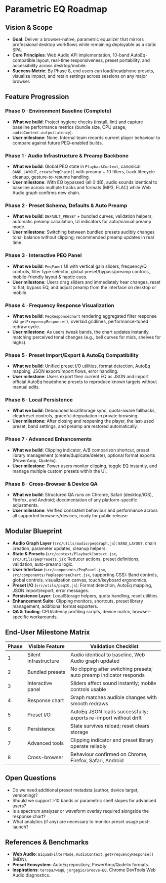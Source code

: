 # Parametric EQ Roadmap

## Vision & Scope
- **Goal**: Deliver a browser-native, parametric equalizer that mirrors professional desktop workflows while remaining deployable as a static SPA.
- **Core Principles**: Web Audio API implementation, 10-band AutoEq-compatible layout, real-time responsiveness, preset portability, and accessibility across desktop/mobile.
- **Success Metric**: By Phase 8, end users can load/headphone presets, visualize impact, and retain settings across sessions on any major browser.

## Feature Progression

### Phase 0 · Environment Baseline (Complete)
- **What we build**: Project hygiene checks (install, lint) and capture baseline performance metrics (bundle size, CPU usage, `audioContext.outputLatency`).
- **User milestone**: None. Internal team records current player behaviour to compare against future PEQ-enabled builds.

### Phase 1 · Audio Infrastructure & Preamp Backbone
- **What we build**: Global PEQ state in `PlaybackContext`, canonical `BAND_LAYOUT`, `createPeqChain()` with preamp + 10 filters, track lifecycle cleanup, gesture-to-resume handling.
- **User milestone**: With EQ bypassed (all 0 dB), audio sounds identical to baseline across multiple tracks and formats (MP3, FLAC) while Web Audio graph confirms new chain.

### Phase 2 · Preset Schema, Defaults & Auto Preamp
- **What we build**: `DEFAULT_PRESET` + bundled curves, validation helpers, automatic preamp calculation, UI indicators for auto/manual preamp mode.
- **User milestone**: Switching between bundled presets audibly changes tonal balance without clipping; recommended preamp updates in real time.

### Phase 3 · Interactive PEQ Panel
- **What we build**: `PeqPanel` UI with vertical gain sliders, frequency/Q controls, filter type selector, global preset/bypass/preamp controls, mobile-friendly layout & haptic cues.
- **User milestone**: Users drag sliders and immediately hear changes, reset to flat, bypass EQ, and adjust preamp from the interface on desktop or mobile.

### Phase 4 · Frequency Response Visualization
- **What we build**: `PeqResponseChart` rendering aggregated filter response via `getFrequencyResponse()`, overlaid gridlines, performance-tuned redraw cycle.
- **User milestone**: As users tweak bands, the chart updates instantly, matching perceived tonal changes (e.g., bell curves for mids, shelves for highs).

### Phase 5 · Preset Import/Export & AutoEq Compatibility
- **What we build**: Unified preset I/O utilities, format detection, AutoEq mapping, JSON export/import flows, error handling.
- **User milestone**: Users export their current EQ as JSON and import official AutoEq headphone presets to reproduce known targets without manual edits.

### Phase 6 · Local Persistence
- **What we build**: Debounced localStorage sync, quota-aware fallbacks, clear/reset controls, graceful degradation in private browsing.
- **User milestone**: After closing and reopening the player, the last-used preset, band settings, and preamp are restored automatically.

### Phase 7 · Advanced Enhancements
- **What we build**: Clipping indicator, A/B comparison shortcut, preset library management (create/duplicate/delete), optional format exports (PowerAmp, Qudelix).
- **User milestone**: Power users monitor clipping, toggle EQ instantly, and manage multiple custom presets within the UI.

### Phase 8 · Cross-Browser & Device QA
- **What we build**: Structured QA runs on Chrome, Safari (desktop/iOS), Firefox, and Android; documentation of any platform-specific adjustments.
- **User milestone**: Verified consistent behaviour and performance across all supported browsers/devices, ready for public release.

## Modular Blueprint
- **Audio Graph Layer** (`src/utils/audio/peqGraph.js`): `BAND_LAYOUT`, chain creation, parameter updates, cleanup helpers.
- **State & Presets** (`src/context/PlaybackContext.jsx`, `src/utils/peqPresets.js`): Reducer actions, preset definitions, validation, auto-preamp logic.
- **User Interface** (`src/components/PeqPanel.jsx`, `src/components/PeqResponseChart.jsx`, supporting CSS): Band controls, global controls, visualization canvas, touch/keyboard ergonomics.
- **Preset I/O** (`src/utils/peqIO.js`): Format detection, AutoEq mapping, JSON import/export, error messages.
- **Persistence Layer**: LocalStorage helpers, quota handling, reset utilities.
- **Enhancement Suite**: Clipping monitors, shortcuts, preset library management, additional format exporters.
- **QA & Tooling**: CPU/latency profiling scripts, device matrix, browser-specific workarounds.

## End-User Milestone Matrix
| Phase | Visible Feature | Validation Checklist |
| --- | --- | --- |
| 1 | Silent infrastructure | Audio identical to baseline, Web Audio graph updated |
| 2 | Bundled presets | No clipping after switching presets; auto preamp indicator responds |
| 3 | Interactive panel | Sliders affect sound instantly; mobile controls usable |
| 4 | Response chart | Graph matches audible changes with smooth redraws |
| 5 | Preset I/O | AutoEq JSON loads successfully; exports re-import without drift |
| 6 | Persistence | State survives reload; reset clears storage |
| 7 | Advanced tools | Clipping indicator and preset library operate reliably |
| 8 | Cross-browser | Behaviour confirmed on Chrome, Firefox, Safari, Android |

## Open Questions
- Do we need additional preset metadata (author, device target, versioning)?
- Should we support >10 bands or parametric shelf slopes for advanced users?
- Is a spectrum analyzer or waveform overlay required alongside the response chart?
- What analytics (if any) are necessary to monitor preset usage post-launch?

## References & Benchmarks
- **Web Audio**: `BiquadFilterNode`, `AudioContext`, `getFrequencyResponse()` (MDN).
- **Preset Ecosystem**: AutoEq repository, PowerAmp/Qudelix formats.
- **Inspirations**: `teropa/weq8`, `jorgegio/Groove-EQ`, Chrome DevTools Web Audio diagnostics.
